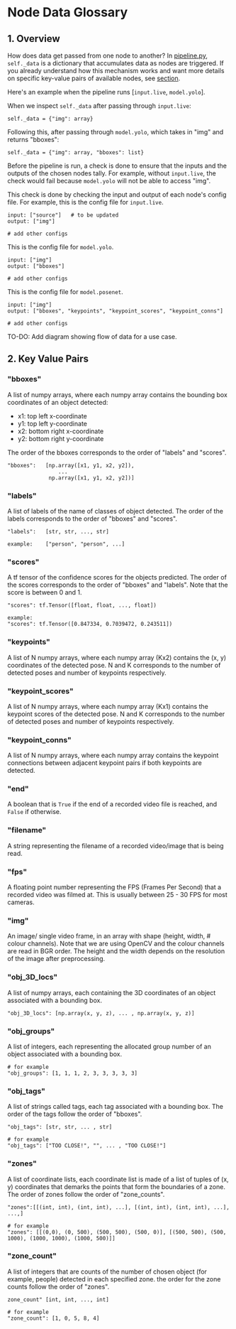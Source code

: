 # Node Data Glossary

## 1. Overview

How does data get passed from one node to another? In [pipeline.py](peekingduck/pipeline/pipeline.py), `self._data` is a dictionary that accumulates data as nodes are triggered. If you already understand how this mechanism works and want more details on specific key-value pairs of available nodes, see [section](#2-key-value-pairs).

Here's an example when the pipeline runs [`input.live`, `model.yolo`].

When we inspect `self._data` after passing through `input.live`:

```
self._data = {"img": array}
```

Following this, after passing through `model.yolo`, which takes in "img" and returns "bboxes":

```
self._data = {"img": array, "bboxes": list}
```

Before the pipeline is run, a check is done to ensure that the inputs and the outputs of the chosen nodes tally. For example, without `input.live`, the check would fail because `model.yolo` will not be able to access "img".

This check is done by checking the input and output of each node's config file. For example, this is the config file for `input.live`.

```
input: ["source"]   # to be updated
output: ["img"]

# add other configs
```

This is the config file for `model.yolo`.

```
input: ["img"]
output: ["bboxes"]

# add other configs
```

This is the config file for `model.posenet`.

```
input: ["img"]
output: ["bboxes", "keypoints", "keypoint_scores", "keypoint_conns"]

# add other configs
```

TO-DO: Add diagram showing flow of data for a use case.

## 2. Key Value Pairs

### "bboxes"

A list of numpy arrays, where each numpy array contains the bounding box coordinates of an object detected:

- x1: top left x-coordinate
- y1: top left y-coordinate
- x2: bottom right x-coordinate
- y2: bottom right y-coordinate

The order of the bboxes corresponds to the order of "labels" and "scores".

```
"bboxes":   [np.array([x1, y1, x2, y2]),
                ...
             np.array([x1, y1, x2, y2])]
```

### "labels"

A list of labels of the name of classes of object detected. The order of the labels corresponds to the order of "bboxes" and "scores".

```
"labels":   [str, str, ..., str]

example:    ["person", "person", ...]
```

### "scores"

A tf tensor of the confidence scores for the objects predicted. The order of the scores corresponds to the order of "bboxes" and "labels". Note that the score is between 0 and 1.

```
"scores": tf.Tensor([float, float, ..., float])

example:
"scores": tf.Tensor([0.847334, 0.7039472, 0.243511])
```

### "keypoints"

A list of N numpy arrays, where each numpy array (Kx2) contains the (x, y) coordinates of the detected pose. N and K corresponds to the number of detected poses and number of keypoints respectively.

### "keypoint_scores"

A list of N numpy arrays, where each numpy array (Kx1) contains the keypoint scores of the detected pose. N and K corresponds to the number of detected poses and number of keypoints respectively.

### "keypoint_conns"

A list of N numpy arrays, where each numpy array contains the keypoint connections
between adjacent keypoint pairs if both keypoints are detected.

### "end"

A boolean that is `True` if the end of a recorded video file is reached, and `False` if otherwise.

### "filename"

A string representing the filename of a recorded video/image that is being read.

### "fps"

A floating point number representing the FPS (Frames Per Second) that a recorded video was filmed at. This is usually between 25 - 30 FPS for most cameras.

### "img"

An image/ single video frame, in an array with shape (height, width, # colour channels). Note that we are using OpenCV and the colour channels are read in BGR order. The height and the width depends on the resolution of the image after preprocessing.

### "obj_3D_locs"

A list of numpy arrays, each containing the 3D coordinates of an object associated with a bounding box.

```
"obj_3D_locs": [np.array(x, y, z), ... , np.array(x, y, z)]
```

### "obj_groups"

A list of integers, each representing the allocated group number of an object associated with a bounding box.

```
# for example
"obj_groups": [1, 1, 1, 2, 3, 3, 3, 3, 3]
```

### "obj_tags"

A list of strings called tags, each tag associated with a bounding box. The order of the tags follow the order of "bboxes".

```
"obj_tags": [str, str, ... , str]

# for example
"obj_tags": ["TOO CLOSE!", "", ... , "TOO CLOSE!"]
```

### "zones"

A list of coordinate lists, each coordinate list is made of a list of tuples of (x, y) coordinates that demarks the points that form the boundaries of a zone. The order of zones follow the order of "zone_counts".
```
"zones":[[(int, int), (int, int), ...], [(int, int), (int, int), ...], ...,]

# for example
"zones": [[(0,0), (0, 500), (500, 500), (500, 0)], [(500, 500), (500, 1000), (1000, 1000), (1000, 500)]]
```

### "zone_count"

A list of integers that are counts of the number of chosen object (for example, people) detected in each specified zone. the order for the zone counts follow the order of "zones".

```
zone_count" [int, int, ..., int]

# for example
"zone_count": [1, 0, 5, 8, 4]
```
